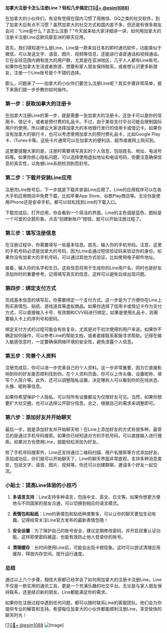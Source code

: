 **加拿大注册卡怎么注册Line？轻松几步搞定[[TG💪+ @esim1088](https://t.me/s/esim1088)]**

在加拿大的小伙伴们，有没有觉得在国内习惯了用微信、QQ之类的社交软件，到了加拿大后有点不习惯？虽然加拿大的社交方式和国内差不多，但还是有很多朋友会问：“Line是什么？该怎么注册？”今天就来给大家详细讲一讲，如何用加拿大的注册卡注册Line这款风靡亚洲的聊天应用。

首先，我们得知道什么是Line。Line是一款来自日本的即时通讯软件，功能类似于微信，可以发送文字、语音、图片、视频等信息，还能进行语音通话和视频通话。它在全球范围内拥有庞大的用户群，尤其是在亚洲地区，几乎人人都有Line账号。如果你在加拿大生活或者旅游，想要和家人朋友保持联系，或者想认识更多新朋友，注册一个Line账号是个不错的选择。

那么，问题来了——加拿大的小伙伴们要怎么注册Line呢？其实步骤非常简单，接下来我们就一步步教你如何操作。

### **第一步：获取加拿大的注册卡**

在加拿大注册Line的第一步，就是需要一张加拿大的注册卡。这张卡可以是你的信用卡、借记卡，或者是预付费的礼品卡。不过，由于某些支付平台可能会限制国际用户的使用，所以建议大家选择加拿大的本地银行发行的信用卡或借记卡。如果你没有加拿大的银行卡，也可以考虑使用加拿大的预付费礼品卡，比如Google Play卡、iTunes卡等。这些卡片通常可以在加拿大的便利店、超市或者网上购买到。

这里要提醒大家的是，注册时需要填写真实的个人信息，包括姓名、地址、电话号码等。如果你担心隐私问题，可以选择使用虚拟地址和电话号码，但要注意确保信息的真实性，以免被Line系统检测到而封号。

### **第二步：下载并安装Line应用**

注册完Line账号后，下一步就是下载并安装Line应用了。Line的应用程序可以在各大手机应用商店中免费下载，比如苹果App Store、谷歌Play商店等。无论你是使用iPhone还是安卓手机，都可以轻松找到Line的下载入口。

下载完成后，打开应用，你会看到一个简洁的界面。Line的主色调是蓝色，图标是一个可爱的企鹅形象。点击“创建新账户”按钮，就可以开始注册过程了。

### **第三步：填写注册信息**

在注册过程中，你需要填写一些基本信息。首先，输入你的手机号码。注意，这里的手机号码必须是加拿大的号码，因为Line会通过短信验证码来验证你的身份。如果你没有加拿大的手机号码，可以通过其他方式验证，比如使用电子邮件地址。

接着，输入你的名字和生日。这些信息将用于生成你的Line用户名，同时也是好友添加你时的重要参考。记得填写真实的信息，这样可以避免后续出现问题。

### **第四步：绑定支付方式**

完成基本信息的填写后，你需要绑定一个支付方式。这一步是为了方便你在Line上购买表情包、贴纸、游戏道具等虚拟商品。如果你选择了信用卡或借记卡作为支付方式，可以直接输入卡号、有效期和CVV码进行绑定。如果是使用礼品卡，则需要输入卡上的序列号和密码。

绑定支付方式的过程可能会有些复杂，尤其是对于初次使用的用户来说。如果你不确定如何操作，可以参考Line的帮助文档，或者直接联系客服寻求帮助。记得在输入敏感信息时，一定要确保网络环境的安全性，避免泄露个人信息。

### **第五步：完善个人资料**

注册完成后，你可以进一步完善自己的个人资料。这一步非常重要，因为它直接影响到你的好友能否顺利找到你。在个人资料页面，你可以上传头像、设置昵称、填写个人简介等。此外，还可以调整隐私设置，决定哪些人可以看到你的在线状态、头像、昵称等信息。

如果你希望保护个人隐私，可以将所有设置都设为仅限好友可见。当然，如果你想要扩大社交圈，也可以选择公开部分信息。总之，根据自己的需求来调整即可。

### **第六步：添加好友并开始聊天**

最后一步，就是添加好友并开始聊天啦！在Line上添加好友的方式有很多种，最常见的是通过手机号码搜索。如果你已经知道对方的手机号码，可以直接输入进行搜索。如果对方也使用Line，就能轻松添加为好友。

除了手机号码搜索外，Line还支持通过二维码扫描、用户名搜索等方式添加好友。添加成功后，你们就可以开始聊天了。Line的聊天界面非常直观，支持多种消息类型，包括文字、语音、图片、视频等。你还可以创建群聊，邀请多个好友一起交流。

### **小贴士：提高Line体验的小技巧**

1. **多语言支持**：Line支持多种语言，包括中文、英文、日文等。如果你想更方便地与不同国家的朋友沟通，可以切换到相应的语言模式。
   
2. **表情包和贴纸**：Line的表情包和贴纸种类繁多，可以让你的聊天更加生动有趣。记得经常关注Line官方发布的最新表情包哦！

3. **安全设置**：为了保护自己的账号安全，建议定期修改密码，并开启双重认证功能。这样即使密码被盗，也能有效防止他人登录你的账号。

4. **清理缓存**：长时间使用Line后，可能会出现卡顿现象。这时可以尝试清理应用缓存，释放内存空间，提升运行速度。

### **总结**

通过以上六个步骤，相信大家都已经学会了如何用加拿大的注册卡注册Line。Line不仅是一款实用的通讯工具，更是一个充满乐趣的社交平台。无论是与家人朋友保持联系，还是结识新的朋友，Line都能满足你的需求。

如果你在注册过程中遇到任何问题，都可以随时联系Line的客服团队。他们会为你提供专业的解答和支持。希望每位加拿大的小伙伴都能顺利注册Line，享受愉快的聊天时光！

[[TG💪+ @esim1088](https://t.me/s/esim1088) ![Image](https://i.postimg.cc/4NQfJmqS/Snipaste-2025-05-13-00-14-12.png)]